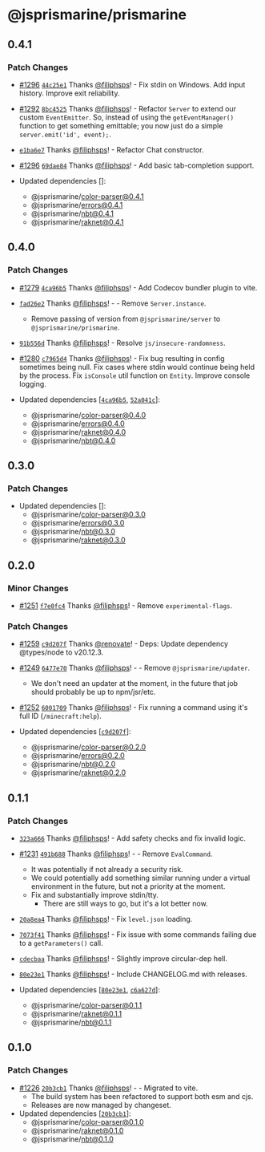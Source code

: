 # @jsprismarine/prismarine

## 0.4.1

### Patch Changes

- [#1296](https://github.com/JSPrismarine/JSPrismarine/pull/1296) [`44c25e1`](https://github.com/JSPrismarine/JSPrismarine/commit/44c25e132b55174a1e57aee9152e6fbb73c90cf6) Thanks [@filiphsps](https://github.com/filiphsps)! - Fix stdin on Windows.
  Add input history.
  Improve exit reliability.

- [#1292](https://github.com/JSPrismarine/JSPrismarine/pull/1292) [`8bc4525`](https://github.com/JSPrismarine/JSPrismarine/commit/8bc452534b5048b71a08e509d2823203bf07a407) Thanks [@filiphsps](https://github.com/filiphsps)! - Refactor `Server` to extend our custom `EventEmitter`.
  So, instead of using the `getEventManager()` function to get something emittable;
  you now just do a simple `server.emit('id', event);`.

- [`e1ba6e7`](https://github.com/JSPrismarine/JSPrismarine/commit/e1ba6e71a2757cd6bba00c95d15d0d672c8cf476) Thanks [@filiphsps](https://github.com/filiphsps)! - Refactor Chat constructor.

- [#1296](https://github.com/JSPrismarine/JSPrismarine/pull/1296) [`69dae84`](https://github.com/JSPrismarine/JSPrismarine/commit/69dae84d2fde2bb754442f58a85dc4a865e28966) Thanks [@filiphsps](https://github.com/filiphsps)! - Add basic tab-completion support.

- Updated dependencies []:
  - @jsprismarine/color-parser@0.4.1
  - @jsprismarine/errors@0.4.1
  - @jsprismarine/nbt@0.4.1
  - @jsprismarine/raknet@0.4.1

## 0.4.0

### Patch Changes

- [#1279](https://github.com/JSPrismarine/JSPrismarine/pull/1279) [`4ca96b5`](https://github.com/JSPrismarine/JSPrismarine/commit/4ca96b59696dbe67e39b7f46d85fe421a74d23d5) Thanks [@filiphsps](https://github.com/filiphsps)! - Add Codecov bundler plugin to vite.

- [`fad26e2`](https://github.com/JSPrismarine/JSPrismarine/commit/fad26e2affc095a94cfaed417891bbc9605af589) Thanks [@filiphsps](https://github.com/filiphsps)! - - Remove `Server.instance`.

  - Remove passing of version from `@jsprismarine/server` to `@jsprismarine/prismarine`.

- [`91b556d`](https://github.com/JSPrismarine/JSPrismarine/commit/91b556de0064b8e670ea46b61f0c51817ea7b425) Thanks [@filiphsps](https://github.com/filiphsps)! - Resolve `js/insecure-randomness`.

- [#1280](https://github.com/JSPrismarine/JSPrismarine/pull/1280) [`c7965d4`](https://github.com/JSPrismarine/JSPrismarine/commit/c7965d446ce591b29e71a75bfed0ae6ca5ef91cb) Thanks [@filiphsps](https://github.com/filiphsps)! - Fix bug resulting in config sometimes being null.
  Fix cases where stdin would continue being held by the process.
  Fix `isConsole` util function on `Entity`.
  Improve console logging.
- Updated dependencies [[`4ca96b5`](https://github.com/JSPrismarine/JSPrismarine/commit/4ca96b59696dbe67e39b7f46d85fe421a74d23d5), [`52a041c`](https://github.com/JSPrismarine/JSPrismarine/commit/52a041cfa567842ea77196c10434eb42aa9f791b)]:
  - @jsprismarine/color-parser@0.4.0
  - @jsprismarine/errors@0.4.0
  - @jsprismarine/raknet@0.4.0
  - @jsprismarine/nbt@0.4.0

## 0.3.0

### Patch Changes

- Updated dependencies []:
  - @jsprismarine/color-parser@0.3.0
  - @jsprismarine/errors@0.3.0
  - @jsprismarine/nbt@0.3.0
  - @jsprismarine/raknet@0.3.0

## 0.2.0

### Minor Changes

- [#1251](https://github.com/JSPrismarine/JSPrismarine/pull/1251) [`f7e0fc4`](https://github.com/JSPrismarine/JSPrismarine/commit/f7e0fc414117553581aa246eedd3861b2122eadf) Thanks [@filiphsps](https://github.com/filiphsps)! - Remove `experimental-flags`.

### Patch Changes

- [#1259](https://github.com/JSPrismarine/JSPrismarine/pull/1259) [`c9d207f`](https://github.com/JSPrismarine/JSPrismarine/commit/c9d207f03417a8961557d569ec60b1091e9114c1) Thanks [@renovate](https://github.com/apps/renovate)! - Deps: Update dependency @types/node to v20.12.3.

- [#1249](https://github.com/JSPrismarine/JSPrismarine/pull/1249) [`6477e70`](https://github.com/JSPrismarine/JSPrismarine/commit/6477e7079ef9f8eca981f4ab539b7045ee514e2f) Thanks [@filiphsps](https://github.com/filiphsps)! - - Remove `@jsprismarine/updater`.

  - We don't need an updater at the moment, in the future that job should probably be up to npm/jsr/etc.

- [#1252](https://github.com/JSPrismarine/JSPrismarine/pull/1252) [`6001709`](https://github.com/JSPrismarine/JSPrismarine/commit/6001709dcfddb12e6ddf0c8fe919cabacb5d6122) Thanks [@filiphsps](https://github.com/filiphsps)! - Fix running a command using it's full ID (`/minecraft:help`).

- Updated dependencies [[`c9d207f`](https://github.com/JSPrismarine/JSPrismarine/commit/c9d207f03417a8961557d569ec60b1091e9114c1)]:
  - @jsprismarine/color-parser@0.2.0
  - @jsprismarine/errors@0.2.0
  - @jsprismarine/nbt@0.2.0
  - @jsprismarine/raknet@0.2.0

## 0.1.1

### Patch Changes

- [`323a666`](https://github.com/JSPrismarine/JSPrismarine/commit/323a666b2d4b82e399ff21711ff8cc7ca6f520dd) Thanks [@filiphsps](https://github.com/filiphsps)! - Add safety checks and fix invalid logic.

- [#1231](https://github.com/JSPrismarine/JSPrismarine/pull/1231) [`491b688`](https://github.com/JSPrismarine/JSPrismarine/commit/491b688adc0c38426b767646b6cc748b8e774e30) Thanks [@filiphsps](https://github.com/filiphsps)! - - Remove `EvalCommand`.

  - It was potentially if not already a security risk.
  - We could potentially add something similar running under a virtual environment in the future, but not a priority at the moment.
  - Fix and substantially improve stdin/tty.
    - There are still ways to go, but it's a lot better now.

- [`20a8ea4`](https://github.com/JSPrismarine/JSPrismarine/commit/20a8ea47c25eaf21548f1994bf915c4c22a0f395) Thanks [@filiphsps](https://github.com/filiphsps)! - Fix `level.json` loading.

- [`7073f41`](https://github.com/JSPrismarine/JSPrismarine/commit/7073f414487b7403765686b05d04f99c6878d88a) Thanks [@filiphsps](https://github.com/filiphsps)! - Fix issue with some commands failing due to a `getParameters()` call.

- [`cdecbaa`](https://github.com/JSPrismarine/JSPrismarine/commit/cdecbaaf823a6f2db15e1793b50da9925deb3716) Thanks [@filiphsps](https://github.com/filiphsps)! - Slightly improve circular-dep hell.

- [`80e23e1`](https://github.com/JSPrismarine/JSPrismarine/commit/80e23e17c0111eac2df98f73cdeec5730bd9abf5) Thanks [@filiphsps](https://github.com/filiphsps)! - Include CHANGELOG.md with releases.

- Updated dependencies [[`80e23e1`](https://github.com/JSPrismarine/JSPrismarine/commit/80e23e17c0111eac2df98f73cdeec5730bd9abf5), [`c6a627d`](https://github.com/JSPrismarine/JSPrismarine/commit/c6a627da60bae29bd0e6dfead9d44dddbeb0dafd)]:
  - @jsprismarine/color-parser@0.1.1
  - @jsprismarine/raknet@0.1.1
  - @jsprismarine/nbt@0.1.1

## 0.1.0

### Patch Changes

- [#1226](https://github.com/JSPrismarine/JSPrismarine/pull/1226) [`20b3cb1`](https://github.com/JSPrismarine/JSPrismarine/commit/20b3cb1ee1e2a2c5c45275f9c2a23c9c2507dcf5) Thanks [@filiphsps](https://github.com/filiphsps)! - - Migrated to vite.
  - The build system has been refactored to support both esm and cjs.
  - Releases are now managed by changeset.
- Updated dependencies [[`20b3cb1`](https://github.com/JSPrismarine/JSPrismarine/commit/20b3cb1ee1e2a2c5c45275f9c2a23c9c2507dcf5)]:
  - @jsprismarine/color-parser@0.1.0
  - @jsprismarine/raknet@0.1.0
  - @jsprismarine/nbt@0.1.0
